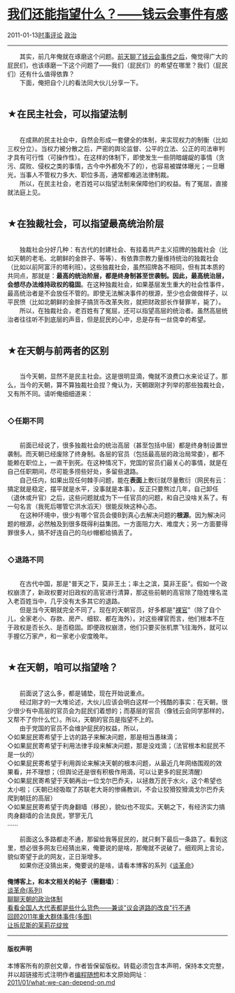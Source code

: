 <!DOCTYPE html>
<html xmlns="http://www.w3.org/1999/xhtml" xml:lang="zh-CN">
<head>
<meta http-equiv="Content-Type" content="text/html; charset=utf-8" />
<meta name="generator" content="Python script by program.think@gmail.com" />
<meta name="provider" content="program-think.blogspot.com" />
<link type="text/css" rel="stylesheet" href="../../css/program-think.css" />
<title>我们还能指望什么？——钱云会事件有感 - 编程随想的博客</title>
</head>
<body>
<div id="main" style="width:100%;">
<h1><a href="../../index.md" title="回到首页">我们还能指望什么？——钱云会事件有感</a></h1>
<div class="post-info"><span class="date-header">2011-01-13</span><a href="../../tags/E697B6E4BA8BE8AF84E8AEBA.md" class="tag">时事评论</a> <a href="../../tags/E694BFE6B2BB.md" class="tag">政治</a> </div>
<hr>
<div class="post">
&#12288;&#12288;其实，前几年俺就在琢磨这个问题。<a href="../../2011/01/qian-yunhui.md">前天聊了钱云会事件之后</a>，俺觉得广大的屁民们，也该琢磨一下这个问题了——我们（屁民们）的希望在哪里？我们（屁民们）还有什么值得依靠？<br />&#12288;&#12288;下面，俺把自个儿的看法同大伙儿分享一下。<!--program-think--><br /><br /><h2>★在民主社会，可以指望法制</h2><br />&#12288;&#12288;在成熟的民主社会中，自然会形成一套健全的体制，来实现权力的制衡（比如三权分立）。当权力被分散之后，严密的舆论监督、公平的立法、公正的司法审判才具有可行性（可操作性）。在这样的体制下，即使发生一些阴暗龌龊的事情（贪污、腐败、侵权之类的事情，古今中外都免不了的），也容易被媒体曝光；一旦曝光，当事人不管权力多大、职位多高，通常都难逃法律制裁。<br />&#12288;&#12288;所以，在民主社会，老百姓可以指望法制来保障他们的权益。有了冤屈，直接就法庭上见。<br /><br /><h2>★在独裁社会，可以指望最高统治阶层</h2><br />&#12288;&#12288;独裁社会分好几种：有古代的封建社会、有挂着共产主义招牌的独裁社会（比如天朝的老毛、北朝鲜的金胖子、等等）、有依靠宗教力量维持统治的独裁社会（比如以前阿富汗的塔利班）。这些独裁社会，虽然招牌各不相同，但有其本质的共同点，那就是：<b>最高的统治阶层，都是终身制甚至世袭制。因此，最高统治层，会想尽办法维持政权的稳固</b>。在这种独裁社会，如果基层发生重大的社会性事件，最高统治者是不会放任不管的。即使无法解决事件的根源，至少也会做做样子，以平民愤（比如北朝鲜的金胖子搞货币改革失败，就把财政部长作替罪羊，毙了）。<br />&#12288;&#12288;所以，在独裁社会，老百姓有了冤屈，还可以指望高层的统治者。虽然高层统治者往往听不到底层的声音，但是屁民的心中，总是存有一丝侥幸的希望。<br /><br /><h2>★在天朝与前两者的区别</h2><br />&#12288;&#12288;当今天朝，显然不是民主社会。这是很明显滴，俺就不浪费口水来论证了。那么，当今的天朝，算不算独裁社会捏？俺认为，天朝跟刚才列举的那些独裁社会，又有所不同。请听俺细细道来：<br /><br /><h3>◇任期不同</h3><br />&#12288;&#12288;前面已经说了，很多独裁社会的统治高层（甚至包括中层）都是终身制设置世袭制。而天朝已经废除了终身制。各层的官员（包括最高层的政治局常委），都不能赖在职位上，一直干到死。在这种情况下，党国的官员们最关心的事情，就是在自己任职期间，尽可能多捞些好处，多留些退路。<br />&#12288;&#12288;自己任内，如果出现任何棘手问题，能在<b>表面</b>上敷衍就尽量敷衍（网民有云：搞定就是稳定，摆平就是水平，没事就是本事）。反正只要熬过几年，自己卸任（退休或升官）之后，这些问题就成为下一任官员的问题，和自己没啥关系了。有一句名言（我死后哪管它洪水滔天）很能反映这种心态。<br />&#12288;&#12288;在这种环境中，很少有哪个官员会傻B到真心去解决问题的<b>根源</b>。因为解决问题的根源，必然触及到很多既得利益集团。一方面阻力大、难度大；另一方面要得罪很多人，搞不好连自己的乌纱帽都给搞丢了。<br /><br /><h3>◇退路不同</h3><br />&#12288;&#12288;在古代中国，那是"普天之下，莫非王土；率土之滨，莫非王臣"。假如一个政权崩溃了，新政权要对旧政权的高官进行清算，那这些前朝的高官除了隐姓埋名混入老百姓当中，几乎没有太多其它的退路。<br />&#12288;&#12288;但是当今天朝就完全不同了。现在的天朝官员，好多都是"<a href="http://zh.wikipedia.org/zh-cn/%E8%A3%B8%E5%AE%98" target="_blank" rel="nofollow">裸官</a>"（除了自个儿，全家老小、存款、房产、细软、都在海外）。对这些裸官而言，他们根本不在于政权是否长久、是否稳固。即便政权崩溃，他们只要买张机票飞往海外，就可以手握亿万家产，和一家老小安度晚年。<br /><br /><h2>★在天朝，咱可以指望啥？</h2><br />&#12288;&#12288;前面说了这么多，都是铺垫，现在开始说重点。<br />&#12288;&#12288;经过刚才的一大堆论述，大伙儿应该会明白这样一个残酷的事实：在天朝，很少很少有中高层的官员会为屁民们着想的；而基层的官员（像钱云会同学那样的，又帮不了你什么忙）。所以，天朝的官员是指望不上的。<br />&#12288;&#12288;由于党国的官员不会维护屁民的权益，所以，<br />◇如果屁民寄希望于上访的路子来解决问题，那是相当愚昧滴；<br />◇如果屁民寄希望于利用法律手段来解决问题，那是没戏滴；（法官根本和屁民不是一伙的）<br />◇如果屁民寄希望于利用舆论来解决天朝的根本问题，从最近几年网络围观的效果看，并不理想；（但舆论还是很有积极作用滴，可以让更多的屁民清醒）<br />◇如果屁民寄希望于天朝再出一位戈尔巴乔夫，以拯救万民于水火，这个希望也太小啦；（天朝已经吸取了苏联老大哥的惨痛教训，不会让狡猾狡猾滴戈尔巴乔夫爬到朝廷的高层）<br />◇如果屁民寄希望于肉身翻墙（移民），貌似也不现实。天朝之下，有经济实力搞肉身翻墙的合法良民，寥寥无几<br />......<br /><br />&#12288;&#12288;前面这么多路都走不通，那留给我等屁民的，就只剩下最后一条路了。看到这里，想必很多网友已经猜出来，俺要说的是啥，那俺就不说破了。细观网上言论，貌似寄望于此的网友，正日渐增多。<br />&#12288;&#12288;如果你还没猜出来，俺要说的是啥，请看本博客的系列《<a href="../../2011/12/revolution-0.md">谈革命</a>》<br /><br /><b>俺博客上，和本文相关的帖子（需翻墙）</b>：<br /><a href="../../2011/12/revolution-0.md">谈革命(系列)</a><br /><a href="../../2012/07/form-of-government-in-china.md">聊聊天朝的政治体制</a><br /><a href="../../2012/03/national-people-congress.md">看看全国人大代表都是些什么货色——兼谈"议会道路的改良"行不通</a><br /><a href="../../2012/01/2011-mass-incidents.md">回顾2011年重大群体事件(多图)</a><br /><a href="../../2011/02/jasmine-revolution-227-notice.md">让拆尼斯的茉莉花绽放</a><div class="blogger-post-footer">
</div>
<hr>
<div class="copyright">
<h4>版权声明</h4>
本博客所有的原创文章，作者皆保留版权。转载必须包含本声明，保持本文完整，并以超链接形式注明作者<a href="mailto:program.think@gmail.com">编程随想</a>和本文原始网址：<br>
<a href="2011/01/what-we-can-depend-on.md">2011/01/what-we-can-depend-on.md</a>
</div>
</div>
</body>
</html>
